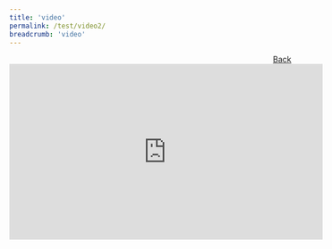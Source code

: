 ```yaml
---
title: 'video'
permalink: /test/video2/
breadcrumb: 'video'
---
```

<a href="/_Sharing-Sessions/01a-Livestreams.md" style="float:right;">Back</a>
 <div class="video-container">
<iframe width="560" height="315" src="https://www.youtube.com/embed/TgS6vTnweNU" frameborder="0" allow="accelerometer; autoplay; encrypted-media; gyroscope; picture-in-picture" allowfullscreen></iframe></div>
